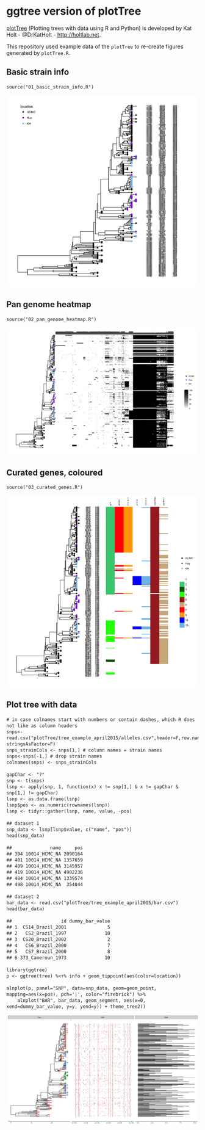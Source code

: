 ggtree version of plotTree
==========================

[plotTree](https://github.com/katholt/plotTree) (Plotting trees with
data using R and Python) is developed by Kat Holt - @DrKatHolt -
<http://holtlab.net>.

This repository used example data of the `plotTree` to re-create figures
generated by `plotTree.R`.

Basic strain info
-----------------

    source("01_basic_strain_info.R")

![](README_files/figure-markdown_strict/unnamed-chunk-1-1.png)

Pan genome heatmap
------------------

    source("02_pan_genome_heatmap.R")

![](README_files/figure-markdown_strict/unnamed-chunk-2-1.png)

Curated genes, coloured
-----------------------

    source("03_curated_genes.R")

![](README_files/figure-markdown_strict/unnamed-chunk-3-1.png)

Plot tree with data
-------------------

    # in case colnames start with numbers or contain dashes, which R does not like as column headers
    snps<-read.csv("plotTree/tree_example_april2015/alleles.csv",header=F,row.names=1, stringsAsFactor=F) 
    snps_strainCols <- snps[1,] # column names = strain names
    snps<-snps[-1,] # drop strain names
    colnames(snps) <- snps_strainCols

    gapChar <- "?"
    snp <- t(snps)
    lsnp <- apply(snp, 1, function(x) x != snp[1,] & x != gapChar & snp[1,] != gapChar)
    lsnp <- as.data.frame(lsnp)
    lsnp$pos <- as.numeric(rownames(lsnp))
    lsnp <- tidyr::gather(lsnp, name, value, -pos)

    ## dataset 1
    snp_data <- lsnp[lsnp$value, c("name", "pos")]
    head(snp_data)

    ##              name     pos
    ## 394 10014_HCMC_NA 2090164
    ## 401 10014_HCMC_NA 1357659
    ## 409 10014_HCMC_NA 3145957
    ## 419 10014_HCMC_NA 4902236
    ## 484 10014_HCMC_NA 1339574
    ## 498 10014_HCMC_NA  354844

    ## dataset 2
    bar_data <- read.csv("plotTree/tree_example_april2015/bar.csv")
    head(bar_data)

    ##                  id dummy_bar_value
    ## 1  CS14_Brazil_2001               5
    ## 2   CS2_Brazil_1997              10
    ## 3  CS20_Brazil_2002               2
    ## 4   CS6_Brazil_2000               7
    ## 5   CS7_Brazil_2000               8
    ## 6 373_Cameroun_1973              10

    library(ggtree)
    p <- ggtree(tree) %<+% info + geom_tippoint(aes(color=location))

    alnplot(p, panel="SNP", data=snp_data, geom=geom_point, mapping=aes(x=pos), pch='|', color="firebrick") %>%
        alnplot("BAR", bar_data, geom_segment, aes(x=0, xend=dummy_bar_value, y=y, yend=y)) + theme_tree2()

![](README_files/figure-markdown_strict/unnamed-chunk-4-1.png)
